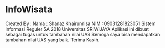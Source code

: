 # InfoWisata
Created By :
Nama : Shanaz Khairunnisa
NIM  : 09031281823051
Sistem Informasi Reguler 5A 2018 Universitas SRIWIJAYA
Aplikasi ini dibuat sebagai tugas untuk tambahan nilai UAS
Semoga saya bisa mendapatkan tambahan nilai UAS yang baik.
Terima Kasih.
